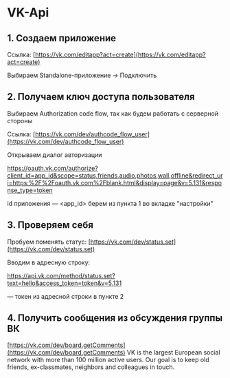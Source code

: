 # VK-Api
## 1. Создаем приложение

Ссылка: [https://vk.com/editapp?act=create](https://vk.com/editapp?act=create) 

Выбираем Standalone-приложение → Подключить

## 2. Получаем ключ доступа пользователя

Выбираем Authorization code flow, так как будем работать с серверной стороны

Ссылка: [https://vk.com/dev/authcode_flow_user](https://vk.com/dev/authcode_flow_user)

Открываем диалог авторизации

https://oauth.vk.com/authorize?client_id=app_id&scope=status,friends,audio,photos,wall,offline&redirect_uri=https:%2F%2Foauth.vk.com%2Fblank.html&display=page&v=5.131&response_type=token

id приложения — <app_id> берем из пункта 1 во вкладке "настройки"

## 3. Проверяем себя

Пробуем поменять статус: [https://vk.com/dev/status.set](https://vk.com/dev/status.set)

Вводим в адресную строку:

https://api.vk.com/method/status.set?text=hello&access_token=token&v=5.131

<token> — токен из адресной строки в пункте 2

## 4. Получить сообщения из обсуждения группы ВК

[https://vk.com/dev/board.getComments](https://vk.com/dev/board.getComments)
VK is the largest European social network with more than 100 million active users. Our goal is to keep old friends, ex-classmates, neighbors and colleagues in touch.